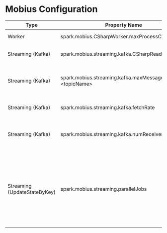 # Mobius Configuration
|Type |Property Name |Usage |
|-----|-----|-----|
|Worker  |spark.mobius.CSharpWorker.maxProcessCount  |Sets max number of C# worker processes in Spark executors |
|Streaming (Kafka)  |spark.mobius.streaming.kafka.CSharpReader.enabled  |Enables use of C# Kafka reader in Mobius streaming applications |
|Streaming (Kafka)  |spark.mobius.streaming.kafka.maxMessagesPerTask.&lt;topicName&gt;  |Sets the max number of messages per RDD partition created from specified Kafka topic to uniformly spread load across tasks that process them  |
|Streaming (Kafka)  |spark.mobius.streaming.kafka.fetchRate  |Set the number of Kafka metadata fetch operation per batch |
|Streaming (Kafka)  |spark.mobius.streaming.kafka.numReceivers  |Set the number of threads used to materialize the RDD created by applying the user read function to the original KafkaRDD. |
|Streaming (UpdateStateByKey)  |spark.mobius.streaming.parallelJobs  |Sets 0-based max number of parallel jobs for UpdateStateByKey so that next N batches can start its tasks on time even if previous batch not completed yet. default: 0, recommended: 1. It's a special version of spark.streaming.concurrentJobs which does not observe UpdateStateByKey's state ordering properly  |


